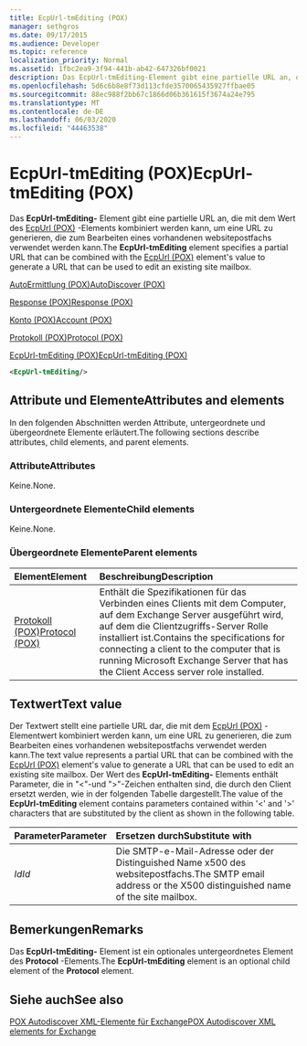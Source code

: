 ```yaml
---
title: EcpUrl-tmEditing (POX)
manager: sethgros
ms.date: 09/17/2015
ms.audience: Developer
ms.topic: reference
localization_priority: Normal
ms.assetid: 1fbc2ea9-3f94-441b-ab42-647326bf0021
description: Das EcpUrl-tmEditing-Element gibt eine partielle URL an, die mit dem Wert des EcpUrl (POX)-Elements kombiniert werden kann, um eine URL zu generieren, die zum Bearbeiten eines vorhandenen websitepostfachs verwendet werden kann.
ms.openlocfilehash: 5d6c6b8e8f73d113cfde3570065435927ffbae05
ms.sourcegitcommit: 88ec988f2bb67c1866d06b361615f3674a24e795
ms.translationtype: MT
ms.contentlocale: de-DE
ms.lasthandoff: 06/03/2020
ms.locfileid: "44463538"
---
```

# <a name="ecpurl-tmediting-pox"></a><span data-ttu-id="fbcc8-103">EcpUrl-tmEditing (POX)</span><span class="sxs-lookup"><span data-stu-id="fbcc8-103">EcpUrl-tmEditing (POX)</span></span>

<span data-ttu-id="fbcc8-104">Das **EcpUrl-tmEditing-** Element gibt eine partielle URL an, die mit dem Wert des [EcpUrl (POX)](ecpurl-pox.md) -Elements kombiniert werden kann, um eine URL zu generieren, die zum Bearbeiten eines vorhandenen websitepostfachs verwendet werden kann.</span><span class="sxs-lookup"><span data-stu-id="fbcc8-104">The **EcpUrl-tmEditing** element specifies a partial URL that can be combined with the [EcpUrl (POX)](ecpurl-pox.md) element's value to generate a URL that can be used to edit an existing site mailbox.</span></span> 
  
[<span data-ttu-id="fbcc8-105">AutoErmittlung (POX)</span><span class="sxs-lookup"><span data-stu-id="fbcc8-105">AutoDiscover (POX)</span></span>](autodiscover-pox.md)
  
[<span data-ttu-id="fbcc8-106">Response (POX)</span><span class="sxs-lookup"><span data-stu-id="fbcc8-106">Response (POX)</span></span>](response-pox.md)
  
[<span data-ttu-id="fbcc8-107">Konto (POX)</span><span class="sxs-lookup"><span data-stu-id="fbcc8-107">Account (POX)</span></span>](account-pox.md)
  
[<span data-ttu-id="fbcc8-108">Protokoll (POX)</span><span class="sxs-lookup"><span data-stu-id="fbcc8-108">Protocol (POX)</span></span>](protocol-pox.md)
  
[<span data-ttu-id="fbcc8-109">EcpUrl-tmEditing (POX)</span><span class="sxs-lookup"><span data-stu-id="fbcc8-109">EcpUrl-tmEditing (POX)</span></span>](ecpurl-tmediting-pox.md)
  
```XML
<EcpUrl-tmEditing/>
```

## <a name="attributes-and-elements"></a><span data-ttu-id="fbcc8-110">Attribute und Elemente</span><span class="sxs-lookup"><span data-stu-id="fbcc8-110">Attributes and elements</span></span>

<span data-ttu-id="fbcc8-111">In den folgenden Abschnitten werden Attribute, untergeordnete und übergeordnete Elemente erläutert.</span><span class="sxs-lookup"><span data-stu-id="fbcc8-111">The following sections describe attributes, child elements, and parent elements.</span></span>
  
### <a name="attributes"></a><span data-ttu-id="fbcc8-112">Attribute</span><span class="sxs-lookup"><span data-stu-id="fbcc8-112">Attributes</span></span>

<span data-ttu-id="fbcc8-113">Keine.</span><span class="sxs-lookup"><span data-stu-id="fbcc8-113">None.</span></span>
  
### <a name="child-elements"></a><span data-ttu-id="fbcc8-114">Untergeordnete Elemente</span><span class="sxs-lookup"><span data-stu-id="fbcc8-114">Child elements</span></span>

<span data-ttu-id="fbcc8-115">Keine.</span><span class="sxs-lookup"><span data-stu-id="fbcc8-115">None.</span></span>
  
### <a name="parent-elements"></a><span data-ttu-id="fbcc8-116">Übergeordnete Elemente</span><span class="sxs-lookup"><span data-stu-id="fbcc8-116">Parent elements</span></span>

|<span data-ttu-id="fbcc8-117">**Element**</span><span class="sxs-lookup"><span data-stu-id="fbcc8-117">**Element**</span></span>|<span data-ttu-id="fbcc8-118">**Beschreibung**</span><span class="sxs-lookup"><span data-stu-id="fbcc8-118">**Description**</span></span>|
|:-----|:-----|
|[<span data-ttu-id="fbcc8-119">Protokoll (POX)</span><span class="sxs-lookup"><span data-stu-id="fbcc8-119">Protocol (POX)</span></span>](protocol-pox.md) <br/> |<span data-ttu-id="fbcc8-120">Enthält die Spezifikationen für das Verbinden eines Clients mit dem Computer, auf dem Exchange Server ausgeführt wird, auf dem die Clientzugriffs-Server Rolle installiert ist.</span><span class="sxs-lookup"><span data-stu-id="fbcc8-120">Contains the specifications for connecting a client to the computer that is running Microsoft Exchange Server that has the Client Access server role installed.</span></span>  <br/> |
   
## <a name="text-value"></a><span data-ttu-id="fbcc8-121">Textwert</span><span class="sxs-lookup"><span data-stu-id="fbcc8-121">Text value</span></span>

<span data-ttu-id="fbcc8-122">Der Textwert stellt eine partielle URL dar, die mit dem [EcpUrl (POX)](ecpurl-pox.md) -Elementwert kombiniert werden kann, um eine URL zu generieren, die zum Bearbeiten eines vorhandenen websitepostfachs verwendet werden kann.</span><span class="sxs-lookup"><span data-stu-id="fbcc8-122">The text value represents a partial URL that can be combined with the [EcpUrl (POX)](ecpurl-pox.md) element's value to generate a URL that can be used to edit an existing site mailbox.</span></span> <span data-ttu-id="fbcc8-123">Der Wert des **EcpUrl-tmEditing-** Elements enthält Parameter, die in "<"-und ">"-Zeichen enthalten sind, die durch den Client ersetzt werden, wie in der folgenden Tabelle dargestellt.</span><span class="sxs-lookup"><span data-stu-id="fbcc8-123">The value of the **EcpUrl-tmEditing** element contains parameters contained within '<' and '>' characters that are substituted by the client as shown in the following table.</span></span> 
  
|<span data-ttu-id="fbcc8-124">**Parameter**</span><span class="sxs-lookup"><span data-stu-id="fbcc8-124">**Parameter**</span></span>|<span data-ttu-id="fbcc8-125">**Ersetzen durch**</span><span class="sxs-lookup"><span data-stu-id="fbcc8-125">**Substitute with**</span></span>|
|:-----|:-----|
| <span data-ttu-id="fbcc8-126">_Id_</span><span class="sxs-lookup"><span data-stu-id="fbcc8-126">_Id_</span></span> <br/> |<span data-ttu-id="fbcc8-127">Die SMTP-e-Mail-Adresse oder der Distinguished Name x500 des websitepostfachs.</span><span class="sxs-lookup"><span data-stu-id="fbcc8-127">The SMTP email address or the X500 distinguished name of the site mailbox.</span></span>  <br/> |
   
## <a name="remarks"></a><span data-ttu-id="fbcc8-128">Bemerkungen</span><span class="sxs-lookup"><span data-stu-id="fbcc8-128">Remarks</span></span>

<span data-ttu-id="fbcc8-129">Das **EcpUrl-tmEditing-** Element ist ein optionales untergeordnetes Element des **Protocol** -Elements.</span><span class="sxs-lookup"><span data-stu-id="fbcc8-129">The **EcpUrl-tmEditing** element is an optional child element of the **Protocol** element.</span></span> 
  
## <a name="see-also"></a><span data-ttu-id="fbcc8-130">Siehe auch</span><span class="sxs-lookup"><span data-stu-id="fbcc8-130">See also</span></span>



[<span data-ttu-id="fbcc8-131">POX Autodiscover XML-Elemente für Exchange</span><span class="sxs-lookup"><span data-stu-id="fbcc8-131">POX Autodiscover XML elements for Exchange</span></span>](pox-autodiscover-xml-elements-for-exchange.md)

